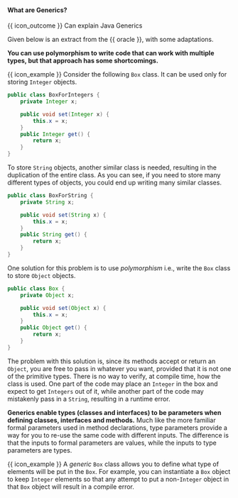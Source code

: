 <div id="title">

#### What are Generics?

</div>

<span id="prereqs"></span>

<span id="outcomes">{{ icon_outcome }} Can explain Java Generics</span>

<div id="body">

Given below is an extract from the {{ oracle }}, with some adaptations.

<div class="indented">

**You can use polymorphism to write code that can work with multiple types, but that approach has some shortcomings.**

<box>

{{ icon_example }} Consider the following `Box` class. It can be used only for storing `Integer` objects.

```java
public class BoxForIntegers {
    private Integer x;

    public void set(Integer x) {
        this.x = x;
    }
    public Integer get() {
        return x;
    }
}
```
To store `String` objects, another similar class is needed, resulting in the duplication of the entire class. As you can see, if you need to store many different types of objects, you could end up writing many similar classes.
```java
public class BoxForString {
    private String x;

    public void set(String x) {
        this.x = x;
    }
    public String get() {
        return x;
    }
}
```
One solution for this problem is to use _polymorphism_ i.e., write the `Box` class to store `Object` objects.
```java
public class Box {
    private Object x;

    public void set(Object x) {
        this.x = x;
    }
    public Object get() {
        return x;
    }
}
```
The problem with this solution is, since its methods accept or return an `Object`, you are free to pass in whatever you want, provided that it is not one of the primitive types. There is no way to verify, at compile time, how the class is used. One part of the code may place an `Integer` in the box and expect to get `Integers` out of it, while another part of the code may mistakenly pass in a `String`, resulting in a runtime error.
</box>

**Generics enable types (classes and interfaces) to be parameters when defining classes, interfaces and methods.** Much like the more familiar formal parameters used in method declarations, type parameters provide a way for you to re-use the same code with different inputs. The difference is that the inputs to formal parameters are values, while the inputs to type parameters are types.

<box>

{{ icon_example }} A _generic_ `Box` class allows you to define what type of elements will be put in the `Box`. For example, you can instantiate a `Box` object to keep `Integer` elements so that any attempt to put a non-`Integer` object in that `Box` object will result in a compile error.

</box>

</div>

</div>

<div id="extras">
</div>